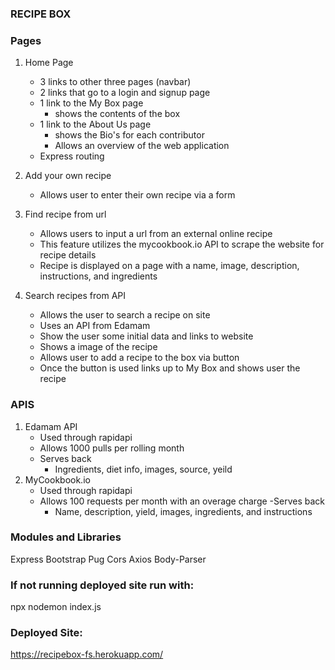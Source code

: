 ### RECIPE BOX

### Pages

1. Home Page

   - 3 links to other three pages (navbar)
   - 2 links that go to a login and signup page
   - 1 link to the My Box page
     - shows the contents of the box
   - 1 link to the About Us page
     - shows the Bio's for each contributor
     - Allows an overview of the web application
   - Express routing

2. Add your own recipe
   - Allows user to enter their own recipe via a form
3. Find recipe from url
   - Allows users to input a url from an external online recipe
   - This feature utilizes the mycookbook.io API to scrape the website for recipe details
   - Recipe is displayed on a page with a name, image, description, instructions, and ingredients
4. Search recipes from API
   - Allows the user to search a recipe on site
   - Uses an API from Edamam
   - Show the user some initial data and links to website
   - Shows a image of the recipe
   - Allows user to add a recipe to the box via button
   - Once the button is used links up to My Box and shows user the recipe

### APIS

1. Edamam API
   - Used through rapidapi
   - Allows 1000 pulls per rolling month
   - Serves back
     - Ingredients, diet info, images, source, yeild
2. MyCookbook.io
   - Used through rapidapi
   - Allows 100 requests per month with an overage charge
     -Serves back
     - Name, description, yield, images, ingredients, and instructions

### Modules and Libraries

Express
Bootstrap
Pug
Cors
Axios
Body-Parser

### If not running deployed site run with:

npx nodemon index.js

### Deployed Site:

https://recipebox-fs.herokuapp.com/
